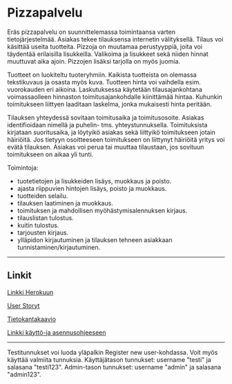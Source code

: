 # Pizzapalvelu

Eräs pizzapalvelu on suunnittelemassa toimintaansa varten tietojärjestelmää. Asiakas tekee tilauksensa internetin välityksellä. Tilaus voi käsittää useita tuotteita. Pizzoja on muutamaa perustyyppiä, joita voi täydentää erilaisilla lisukkeilla. Valikoima ja lisukkeet sekä niiden hinnat muuttuvat aika ajoin. Pizzojen lisäksi tarjolla on myös juomia. 

Tuotteet on luokiteltu tuoteryhmiin. Kaikista tuotteista on olemassa tekstikuvaus ja osasta myös kuva. Tuotteen hinta voi vaihdella esim. vuorokauden eri aikoina. Laskutuksessa käytetään tilausajankohtana voimassaolleen hinnaston toimitusajankohdalle kiinittämää hintaa. Kuhunkin toimitukseen liittyen laaditaan laskelma, jonka mukaisesti hinta peritään.

Tilauksen yhteydessä sovitaan toimitusaika ja toimitusosoite. Asiakas identifioidaan nimellä ja puhelin- tms. yhteystunnuksella. Toimituksista kirjataan suoritusaika, ja löytyikö asiakas sekä liittyikö toimitukseen jotain häiriöitä. Jos tietyyn osoitteeseen toimitukseen on liittynyt häiriöitä yritys voi evätä tilauksen. Asiakas voi perua tai muuttaa tilaustaan, jos sovituun toimitukseen on aikaa yli tunti.

Toimintoja:
* tuotetietojen ja lisukkeiden lisäys, muokkaus ja poisto.
* ajasta riippuvien hintojen lisäys, poisto ja muokkaus.
* tuotteiden selailu.
* tilauksen laatiminen ja muokkaus.
* toimituksen ja mahdollisen myöhästymisalennuksen kirjaus.
* tilauslistan tulostus.
* kuitin tulostus.
* tarjousten kirjaus.
* ylläpidon kirjautuminen ja tilauksen tehneen asiakkaan tunnistaminen/kirjautuminen.

***

## Linkit 

[Linkki Herokuun](https://pizzapalvelu.herokuapp.com)


[User Storyt](/documentation/user_stories)


[Tietokantakaavio](/documentation/Tietokantakaavio.png)

[Linkki käyttö-ja asennusohjeeseen](/documentation/kaytto_ja_asennusohje)

***

Testitunnukset voi luoda yläpalkin Register new user-kohdassa. 
Voit myös käyttää valmiita tunnuksia. Käyttäjätason tunnukset: username "testi" ja salasana "testi123".
Admin-tason tunnukset: username "admin" ja salasana "admin123".
